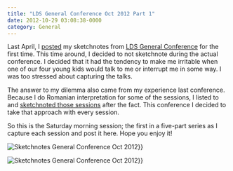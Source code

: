 ```yaml
---
title: "LDS General Conference Oct 2012 Part 1"
date: 2012-10-29 03:08:38-0000
category: General
---
```


Last April, I <a href="https://www.bennorris.blog/2012/04/05/lds-general-conference.html" title="LDS General Conference April 2012">posted</a> my sketchnotes from <a href="http://www.lds.org/general-conference/about-general-conference" title="LDS General Conference" target="_blank">LDS General Conference</a> for the first time. This time around, I decided to not sketchnote during the actual conference. I decided that it had the tendency to make me irritable when one of our four young kids would talk to me or interrupt me in some way. I was too stressed about capturing the talks.

The answer to my dilemma also came from my experience last conference. Because I do Romanian interpretation for some of the sessions, I listed to and <a href="https://www.bennorris.blog/2012/05/14/lds-general-conference.html" title="LDS General Conference April 2012 Part II">sketchnoted those sessions</a> after the fact. This conference I decided to take that approach with every session.

So this is the Saturday morning session; the first in a five-part series as I capture each session and post it here. Hope you enjoy it!

<img src="https://www.gospelsketcher.org/uploads/2021/d0df9c98c7.jpg" alt="Sketchnotes General Conference Oct 2012" gallery="oct2012">}}

<img src="https://www.gospelsketcher.org/uploads/2021/06555d8352.jpg" alt="Sketchnotes General Conference Oct 2012" gallery="oct2012">}}
